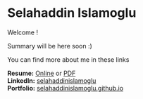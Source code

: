 # Selahaddin Islamoglu

Welcome !

Summary will be here soon :)

You can find more about me in these links

**Resume:** [Online](https://selahaddinislamoglu.github.io/resume) or [PDF](https://github.com/selahaddinislamoglu/resume/raw/master/resume.pdf)  
**LinkedIn:** [selahaddinislamoglu](https://linkedin.com/in/selahaddinislamoglu)  
**Portfolio:** [selahaddinislamoglu.github.io](https://selahaddinislamoglu.github.io)  